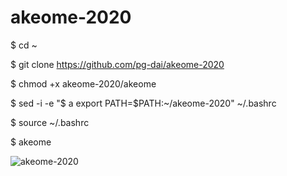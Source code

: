 # akeome-2020

$ cd ~

$ git clone https://github.com/pg-dai/akeome-2020

$ chmod +x akeome-2020/akeome

$ sed -i -e "$ a export PATH=\$PATH:~/akeome-2020" ~/.bashrc

$ source ~/.bashrc

$ akeome


![akeome-2020](https://user-images.githubusercontent.com/49910849/71628481-77091d00-2c3b-11ea-911c-41266ea594eb.png)
